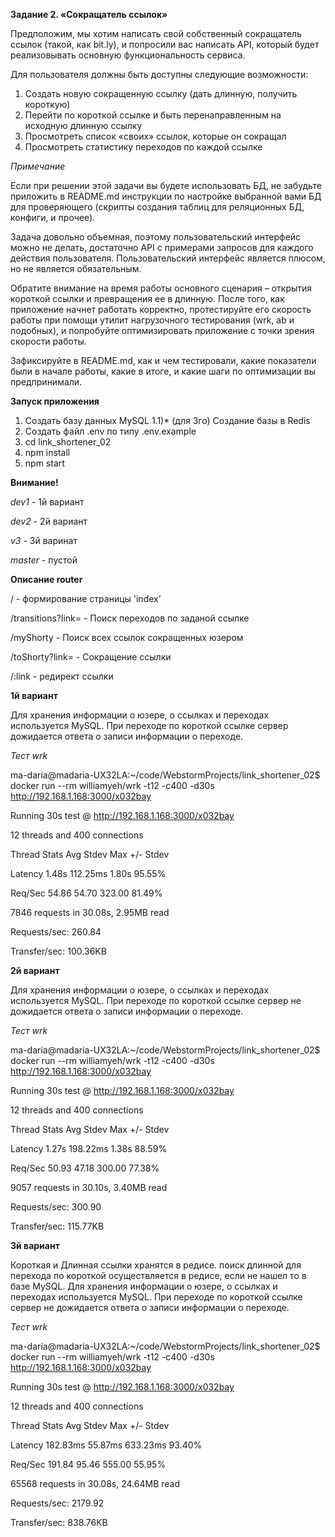 **Задание 2. «Сокращатель ссылок»**

Предположим, мы хотим написать свой собственный сокращатель ссылок (такой,
как bit.ly), и попросили вас написать API, который будет реализовывать
основную функциональность сервиса.

Для пользователя должны быть доступны следующие возможности:
1. Создать новую сокращенную ссылку (дать длинную, получить короткую)
2. Перейти по короткой ссылке и быть перенаправленным на исходную длинную ссылку
3. Просмотреть список «своих» ссылок, которые он сокращал
4. Просмотреть статистику переходов по каждой ссылке
 

*Примечание*

Если при решении этой задачи вы будете использовать БД, не забудьте приложить
в README.md инструкции по настройке выбранной вами БД для проверяющего (скрипты
создания таблиц для реляционных БД, конфиги, и прочее).

Задача довольно объемная, поэтому пользовательский интерфейс можно не делать, достаточно API с примерами запросов для каждого действия пользователя.
Пользовательский интерфейс является плюсом, но не является обязательным.

Обратите внимание на время работы основного сценария – открытия короткой ссылки
и превращения ее в длинную. После того, как приложение начнет работать корректно,
протестируйте его скорость работы при помощи утилит нагрузочного тестирования
(wrk, ab и подобных), и попробуйте оптимизировать приложение с точки зрения
скорости работы.

Зафиксируйте в README.md, как и чем тестировали, какие показатели были в начале
работы, какие в итоге, и какие шаги по оптимизации вы предпринимали.

**Запуск приложения**
1) Создать базу данных MySQL
1.1)* (для 3го) Создание базы в Redis
2) Создать файл .env по типу .env.example
2) cd link_shortener_02
3) npm install
4) npm start

**Внимание!** 

*dev1* - 1й вариант

*dev2* - 2й вариант

*v3* - 3й варинат

*master* - пустой

**Описание router**

/ - формирование страницы 'index'

/transitions?link= - Поиск переходов по заданой ссылке

/myShorty - Поиск всех ссылок сокращенных юзером

/toShorty?link= - Сокращение ссылки 

/:link - редирект ссылки


**1й вариант**

Для хранения информации о юзере, о ссылках и переходах используется MySQL.
При переходе по короткой ссылке сервер дожидается ответа о записи информации о переходе.

*Тест wrk*

ma-daria@madaria-UX32LA:~/code/WebstormProjects/link_shortener_02$ docker run --rm williamyeh/wrk -t12 -c400 -d30s  http://192.168.1.168:3000/x032bay

Running 30s test @ http://192.168.1.168:3000/x032bay

  12 threads and 400 connections
  
  Thread Stats   Avg      Stdev     Max   +/- Stdev
  
   Latency     1.48s   112.25ms   1.80s    95.55%
    
   Req/Sec    54.86     54.70   323.00     81.49%
    
  7846 requests in 30.08s, 2.95MB read
  
Requests/sec:    260.84

Transfer/sec:    100.36KB


**2й вариант**

Для хранения информации о юзере, о ссылках и переходах используется MySQL.
При переходе по короткой ссылке сервер не дожидается ответа о записи информации о переходе.

*Тест wrk*

ma-daria@madaria-UX32LA:~/code/WebstormProjects/link_shortener_02$ docker run --rm williamyeh/wrk -t12 -c400 -d30s  http://192.168.1.168:3000/x032bay

Running 30s test @ http://192.168.1.168:3000/x032bay

  12 threads and 400 connections
  
  Thread Stats   Avg      Stdev     Max   +/- Stdev
  
   Latency     1.27s   198.22ms   1.38s    88.59%
   
   Req/Sec    50.93     47.18   300.00     77.38%
   
  9057 requests in 30.10s, 3.40MB read
  
Requests/sec:    300.90

Transfer/sec:    115.77KB


**3й вариант**

Короткая и Длинная ссылки хранятся в редисе. поиск длинной для перехода по короткой осуществляется в редисе, если не нашел то в базе MySQL.
Для хранения информации о юзере, о ссылках и переходах используется MySQL.
При переходе по короткой ссылке сервер не дожидается ответа о записи информации о переходе.

*Тест wrk*

ma-daria@madaria-UX32LA:~/code/WebstormProjects/link_shortener_02$ docker run --rm williamyeh/wrk -t12 -c400 -d30s  http://192.168.1.168:3000/x032bay

Running 30s test @ http://192.168.1.168:3000/x032bay

  12 threads and 400 connections
  
  Thread Stats   Avg      Stdev     Max   +/- Stdev
  
   Latency   182.83ms   55.87ms 633.23ms   93.40%
    
   Req/Sec   191.84     95.46   555.00     55.95%
   
  65568 requests in 30.08s, 24.64MB read
  
Requests/sec:   2179.92

Transfer/sec:    838.76KB